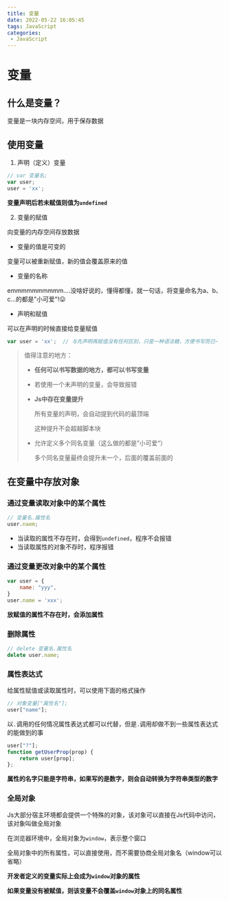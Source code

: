 ```yaml
---
title: 变量
date: 2022-05-22 16:05:45
tags: JavaScript
categories:
 - JavaScript
---
```


# 变量

## 什么是变量？

变量是一块内存空间，用于保存数据

## 使用变量

1. 声明（定义）变量

```js
// var 变量名;
var user;
user = 'xx';
```

**变量声明后若未赋值则值为`undefined`**

2. 变量的赋值

向变量的内存空间存放数据

- 变量的值是可变的

变量可以被重新赋值，新的值会覆盖原来的值

- 变量的名称

emmmmmmmmmm....没啥好说的，懂得都懂，就一句话，将变量命名为a、b、c...的都是"小可爱"!😛

- 声明和赋值

可以在声明的时候直接给变量赋值

```js
var user = 'xx';  // 与先声明再赋值没有任何区别，只是一种语法糖，方便书写而已~
```

> 值得注意的地方：
>
> - **任何可以书写数据的地方，都可以书写变量**
>
> - 若使用一个未声明的变量，会导致报错
>
> - **Js中存在变量提升**
>
>   所有变量的声明，会自动提到代码的最顶端
>
>   这种提升不会超越脚本块
>
> - 允许定义多个同名变量（这么做的都是”小可爱“）
>
>   多个同名变量最终会提升未一个，后面的覆盖前面的

## 在变量中存放对象

### 通过变量读取对象中的某个属性

```js
// 变量名.属性名
user.naem;
```

- 当读取的属性不存在时，会得到`undefined`，程序不会报错
- 当读取属性的对象不存时，程序报错

### 通过变量更改对象中的某个属性

```js
var user = {
	name: "yyy",
}
user.name = 'xxx';
```

**放赋值的属性不存在时，会添加属性**

### 删除属性

```js
// delete 变量名.属性名
delete user.name;
```

### 属性表达式

给属性赋值或读取属性时，可以使用下面的格式操作

```js
// 对象变量["属性名"];
user["name"];
```

以`.`调用的任何情况属性表达式都可以代替，但是`.`调用却做不到一些属性表达式的能做到的事

```js
user["?"];
function getUserProp(prop) {
	return user[prop];
};
```

**属性的名字只能是字符串，如果写的是数字，则会自动转换为字符串类型的数字**

### 全局对象

Js大部分宿主环境都会提供一个特殊的对象，该对象可以直接在Js代码中访问，该对象叫做全局对象

在浏览器环境中，全局对象为`window`，表示整个窗口

全局对象中的所有属性，可以直接使用，而不需要协商全局对象名（window可以省略）

**开发者定义的变量实际上会成为`window`对象的属性**

**如果变量没有被赋值，则该变量不会覆盖`window`对象上的同名属性**
